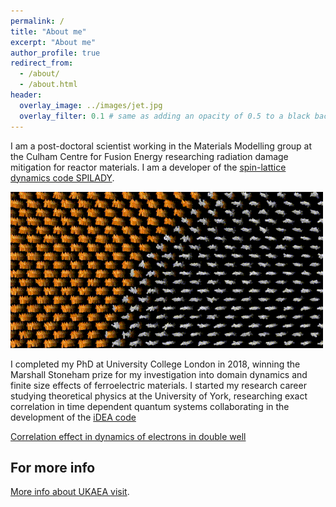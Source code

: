 ```yaml
---
permalink: /
title: "About me"
excerpt: "About me"
author_profile: true
redirect_from: 
  - /about/
  - /about.html
header:
  overlay_image: ../images/jet.jpg
  overlay_filter: 0.1 # same as adding an opacity of 0.5 to a black background
---
```


I am a post-doctoral scientist working in the Materials Modelling group at the Culham Centre for Fusion Energy researching radiation damage mitigation for reactor materials. I am a developer of the [spin-lattice dynamics code SPILADY](https://ccfe.ukaea.uk/resources/spilady/). 

![Spin dynamics of Cr cluster in BCC Fe](../images/FeCr_SD.gif)

I completed my PhD at University College London in 2018, winning the Marshall Stoneham prize for my investigation into domain dynamics and finite size effects of ferroelectric materials. I started my research career studying theoretical physics at the University of York, researching exact correlation in time dependent quantum systems collaborating in the development of the [iDEA code](https://pypi.org/project/idea-code/)

[Correlation effect in dynamics of electrons in double well](../images/xc.png)

For more info
------
[More info about UKAEA visit](https://www.gov.uk/government/organisations/uk-atomic-energy-authority/about).
